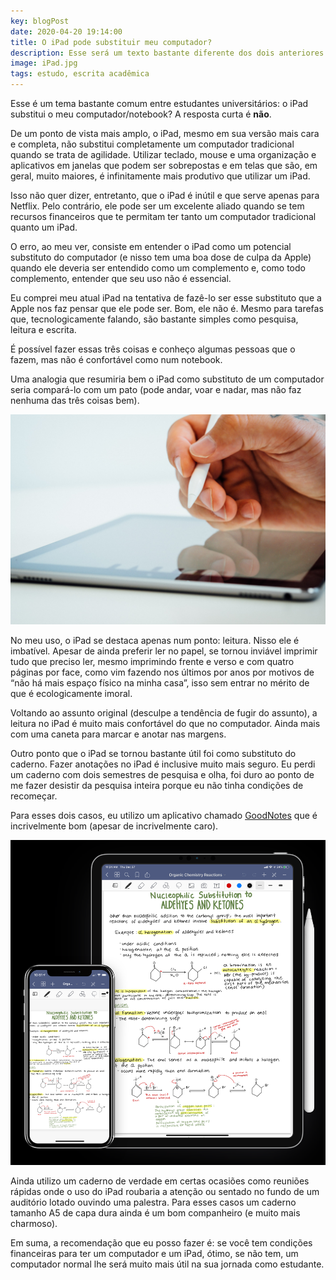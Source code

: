 ```yaml
---
key: blogPost
date: 2020-04-20 19:14:00
title: O iPad pode substituir meu computador?
description: Esse será um texto bastante diferente dos dois anteriores. Quero falar um pouco da minha experiência com o iPad para estudar.
image: iPad.jpg
tags: estudo, escrita acadêmica
---
```


Esse é um tema bastante comum entre estudantes universitários: o iPad substitui o meu computador/notebook? A resposta curta é **não**.

De um ponto de vista mais amplo, o iPad, mesmo em sua versão mais cara e completa, não substitui completamente um computador tradicional quando se trata de agilidade. Utilizar teclado, mouse e uma organização e aplicativos em janelas que podem ser sobrepostas e em telas que são, em geral, muito maiores, é infinitamente mais produtivo que utilizar um iPad.

Isso não quer dizer, entretanto, que o iPad é inútil e que serve apenas para Netflix. Pelo contrário, ele pode ser um excelente aliado quando se tem recursos financeiros que te permitam ter tanto um computador tradicional quanto um iPad.

O erro, ao meu ver, consiste em entender o iPad como um potencial substituto do computador (e nisso tem uma boa dose de culpa da Apple) quando ele deveria ser entendido como um complemento e, como todo complemento, entender que seu uso não é essencial.

Eu comprei meu atual iPad na tentativa de fazê-lo ser esse substituto que a Apple nos faz pensar que ele pode ser. Bom, ele não é. Mesmo para tarefas que, tecnologicamente falando, são bastante simples como pesquisa, leitura e escrita.

É possível fazer essas três coisas e conheço algumas pessoas que o fazem, mas não é confortável como num notebook.

Uma analogia que resumiria bem o iPad como substituto de um computador seria compará-lo com um pato (pode andar, voar e nadar, mas não faz nenhuma das três coisas bem).

![Foto por Dose Media / Unsplash](iPad2.jpg)

No meu uso, o iPad se destaca apenas num ponto: leitura. Nisso ele é imbatível. Apesar de ainda preferir ler no papel, se tornou inviável imprimir tudo que preciso ler, mesmo imprimindo frente e verso e com quatro páginas por face, como vim fazendo nos últimos por anos por motivos de “não há mais espaço físico na minha casa”, isso sem entrar no mérito de que é ecologicamente imoral.

Voltando ao assunto original (desculpe a tendência de fugir do assunto), a leitura no iPad é muito mais confortável do que no computador. Ainda mais com uma caneta para marcar e anotar nas margens.

Outro ponto que o iPad se tornou bastante útil foi como substituto do caderno. Fazer anotações no iPad é inclusive muito mais seguro. Eu perdi um caderno com dois semestres de pesquisa e olha, foi duro ao ponto de me fazer desistir da pesquisa inteira porque eu não tinha condições de recomeçar.

Para esses dois casos, eu utilizo um aplicativo chamado [GoodNotes](https://www.goodnotes.com/) que é incrivelmente bom (apesar de incrivelmente caro).

![GoodNotes: imagem do site do aplicativo (jamais você conseguirá ter anotações bonitas como nas imagens promocionais)](GoodNotes.png)

Ainda utilizo um caderno de verdade em certas ocasiões como reuniões rápidas onde o uso do iPad roubaria a atenção ou sentado no fundo de um auditório lotado ouvindo uma palestra. Para esses casos um caderno tamanho A5 de capa dura ainda é um bom companheiro (e muito mais charmoso).

Em suma, a recomendação que eu posso fazer é: se você tem condições financeiras para ter um computador e um iPad, ótimo, se não tem, um computador normal lhe será muito mais útil na sua jornada como estudante.
